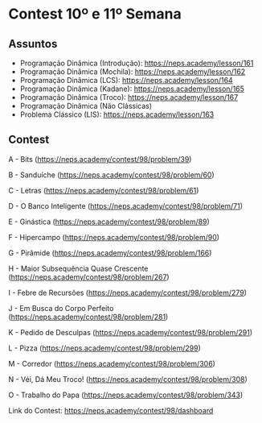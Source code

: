 # Contest 10º e 11º Semana

## Assuntos

- Programação Dinâmica (Introdução): https://neps.academy/lesson/161
- Programação Dinâmica (Mochila): https://neps.academy/lesson/162
- Programação Dinâmica (LCS): https://neps.academy/lesson/164
- Programação Dinâmica (Kadane): https://neps.academy/lesson/165
- Programação Dinâmica (Troco): https://neps.academy/lesson/167
- Programação Dinâmica (Não Clássicas)
- Problema Clássico (LIS): https://neps.academy/lesson/163

## Contest

A - Bits (https://neps.academy/contest/98/problem/39)

B - Sanduíche (https://neps.academy/contest/98/problem/60)

C - Letras (https://neps.academy/contest/98/problem/61)

D - O Banco Inteligente (https://neps.academy/contest/98/problem/71)

E - Ginástica (https://neps.academy/contest/98/problem/89)

F - Hipercampo (https://neps.academy/contest/98/problem/90)

G - Pirâmide (https://neps.academy/contest/98/problem/166)

H - Maior Subsequência Quase Crescente (https://neps.academy/contest/98/problem/267)

I - Febre de Recursões (https://neps.academy/contest/98/problem/279)

J - Em Busca do Corpo Perfeito (https://neps.academy/contest/98/problem/281)

K - Pedido de Desculpas (https://neps.academy/contest/98/problem/291)

L - Pizza (https://neps.academy/contest/98/problem/299)

M - Corredor (https://neps.academy/contest/98/problem/306)

N - Véi, Dá Meu Troco! (https://neps.academy/contest/98/problem/308)

O - Trabalho do Papa (https://neps.academy/contest/98/problem/343)
	
Link do Contest: https://neps.academy/contest/98/dashboard
